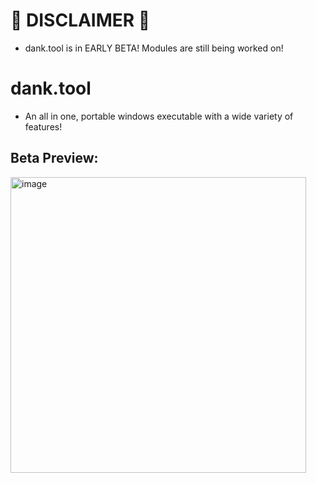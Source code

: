 # 🚨 DISCLAIMER 🚨
- dank.tool is in EARLY BETA! Modules are still being worked on!

# dank.tool
- An all in one, portable windows executable with a wide variety of features!
 
## Beta Preview:
<img width="473" alt="image" src="https://user-images.githubusercontent.com/52797753/189164838-db15e03c-2122-4d5d-a6de-f55f5b3bba7c.png">

